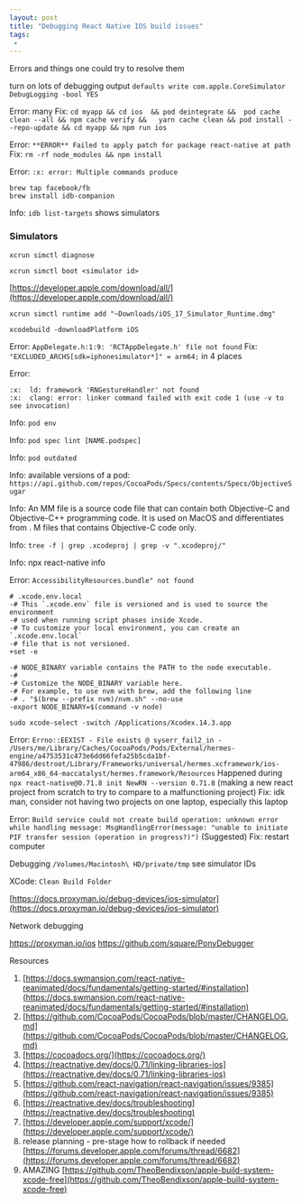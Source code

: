```yaml
---
layout: post
title: "Debugging React Native IOS build issues"
tags:
 -
---
```


Errors and things one could try to resolve them
 
 turn on lots of debugging output `defaults write com.apple.CoreSimulator DebugLogging -bool YES`

 Error: many Fix: `cd myapp && cd ios  && pod deintegrate &&  pod cache clean --all && npm cache verify &&   yarn cache clean && pod install --repo-update && cd myapp && npm run ios`

 Error: `**ERROR** Failed to apply patch for package react-native at path` Fix: `rm -rf node_modules && npm install`

 Error: `:x: error: Multiple commands produce `

```
brew tap facebook/fb
brew install idb-companion
```
 Info: `idb list-targets` shows simulators

### Simulators

 `xcrun simctl diagnose`

 `xcrun simctl boot <simulator id>`

[https://developer.apple.com/download/all/](https://developer.apple.com/download/all/)

`xcrun simctl runtime add "~Downloads/iOS_17_Simulator_Runtime.dmg"`

`xcodebuild -downloadPlatform iOS`



 Error: `AppDelegate.h:1:9: 'RCTAppDelegate.h' file not found`
 Fix: `"EXCLUDED_ARCHS[sdk=iphonesimulator*]" = arm64;` in 4 places

 Error: 
 ```
 :x:  ld: framework 'RNGestureHandler' not found
 :x:  clang: error: linker command failed with exit code 1 (use -v to see invocation)
 ```

 Info: `pod env`

 Info: `pod spec lint [NAME.podspec]`

 Info: `pod outdated`

 Info: available versions of a pod: `https://api.github.com/repos/CocoaPods/Specs/contents/Specs/ObjectiveSugar`

 Info: An MM file is a source code file that can contain both Objective-C and Objective-C++ programming code. It is used on MacOS and differentiates from . M files that contains Objective-C code only.

 Info: `tree -f | grep .xcodeproj | grep -v ".xcodeproj/"`

 Info: npx react-native info

 Error: `AccessibilityResources.bundle" not found`


```
# .xcode.env.local
-# This `.xcode.env` file is versioned and is used to source the environment
-# used when running script phases inside Xcode.
-# To customize your local environment, you can create an `.xcode.env.local`
-# file that is not versioned.
+set -e

-# NODE_BINARY variable contains the PATH to the node executable.
-#
-# Customize the NODE_BINARY variable here.
-# For example, to use nvm with brew, add the following line
-# . "$(brew --prefix nvm)/nvm.sh" --no-use
-export NODE_BINARY=$(command -v node)
```

`sudo xcode-select -switch /Applications/Xcodex.14.3.app`


Error: `Errno::EEXIST - File exists @ syserr_fail2_in - /Users/me/Library/Caches/CocoaPods/Pods/External/hermes-engine/a4753531c473e6dd66fefa25b5cda1bf-47986/destroot/Library/Frameworks/universal/hermes.xcframework/ios-arm64_x86_64-maccatalyst/hermes.framework/Resources` Happened during `npx react-native@0.71.8 init NewRN --version 0.71.8` (making a new react project from scratch to try to compare to a malfunctioning project) 
Fix: idk man, consider not having two projects on one laptop, especially this laptop


Error: `Build service could not create build operation: unknown error while handling message: MsgHandlingError(message: "unable to initiate PIF transfer session (operation in progress?)")`
(Suggested) Fix: restart computer

Debugging `/Volumes/Macintosh\ HD/private/tmp` see simulator IDs

XCode: `Clean Build Folder`

[https://docs.proxyman.io/debug-devices/ios-simulator](https://docs.proxyman.io/debug-devices/ios-simulator)


Network debugging

https://proxyman.io/ios
https://github.com/square/PonyDebugger



 Resources
 1. [https://docs.swmansion.com/react-native-reanimated/docs/fundamentals/getting-started/#installation](https://docs.swmansion.com/react-native-reanimated/docs/fundamentals/getting-started/#installation)
 1. [https://github.com/CocoaPods/CocoaPods/blob/master/CHANGELOG.md](https://github.com/CocoaPods/CocoaPods/blob/master/CHANGELOG.md)
 1. [https://cocoadocs.org/](https://cocoadocs.org/)
 1. [https://reactnative.dev/docs/0.71/linking-libraries-ios](https://reactnative.dev/docs/0.71/linking-libraries-ios)
 1. [https://github.com/react-navigation/react-navigation/issues/9385](https://github.com/react-navigation/react-navigation/issues/9385)
 1. [https://reactnative.dev/docs/troubleshooting](https://reactnative.dev/docs/troubleshooting)
 1. [https://developer.apple.com/support/xcode/](https://developer.apple.com/support/xcode/)
 1. release planning - pre-stage how to rollback if needed [https://forums.developer.apple.com/forums/thread/6682](https://forums.developer.apple.com/forums/thread/6682)
 1. AMAZING [https://github.com/TheoBendixson/apple-build-system-xcode-free](https://github.com/TheoBendixson/apple-build-system-xcode-free)


